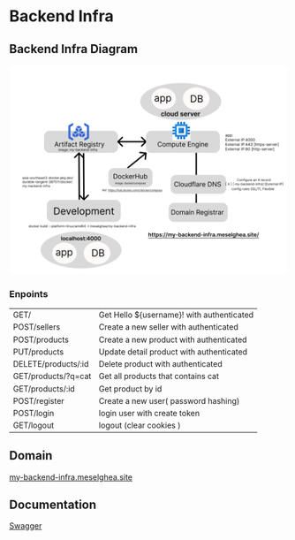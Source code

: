 # Backend Infra

## Backend Infra Diagram

![diagram](/asset/diagram.png)

### Enpoints

|                     |                                           |
| :------------------ | :---------------------------------------- |
| GET/                | Get Hello ${username}! with authenticated |
| POST/sellers        | Create a new seller with authenticated    |
| POST/products       | Create a new product with authenticated   |
| PUT/products        | Update detail product with authenticated  |
| DELETE/products/:id | Delete product with authenticated         |
| GET/products/?q=cat | Get all products that contains cat        |
| GET/products/:id    | Get product by id                         |
| POST/register       | Create a new user( password hashing)      |
| POST/login          | login user with create token              |
| GET/logout          | logout (clear cookies )                   |

## Domain

[my-backend-infra.meselghea.site](https://my-backend-infra.meselghea.site/)

## Documentation

[Swagger](https://my-backend-infra.meselghea.site/api)
